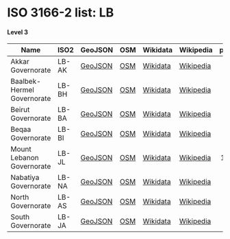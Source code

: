 # ISO 3166-2 list: LB


#### Level 3
Name | ISO2 | GeoJSON | OSM | Wikidata | Wikipedia | population 
--- | --- | --- | --- | --- | --- | --: 
Akkar Governorate | LB-AK | [GeoJSON](../../geojson/q8/iso2/LB/LB-AK.geojson) | [OSM](https://www.openstreetmap.org/relation/7231014) | [Wikidata](https://www.wikidata.org/wiki/Q556146) | [Wikipedia](http://en.wikipedia.org/wiki/en%3AAkkar%20Governorate) | 
Baalbek-Hermel Governorate | LB-BH | [GeoJSON](../../geojson/q8/iso2/LB/LB-BH.geojson) | [OSM](https://www.openstreetmap.org/relation/7231015) | [Wikidata](https://www.wikidata.org/wiki/Q787753) | [Wikipedia](http://en.wikipedia.org/wiki/ar%3A%D9%85%D8%AD%D8%A7%D9%81%D8%B8%D8%A9%20%D8%A8%D8%B9%D9%84%D8%A8%D9%83%20%D8%A7%D9%84%D9%87%D8%B1%D9%85%D9%84) | 
Beirut Governorate | LB-BA | [GeoJSON](../../geojson/q8/iso2/LB/LB-BA.geojson) | [OSM](https://www.openstreetmap.org/relation/316552) | [Wikidata](https://www.wikidata.org/wiki/Q651688) | [Wikipedia](http://en.wikipedia.org/wiki/ar%3A%D8%A8%D9%8A%D8%B1%D9%88%D8%AA%20%28%D9%85%D8%AD%D8%A7%D9%81%D8%B8%D8%A9%29) | 
Beqaa Governorate | LB-BI | [GeoJSON](../../geojson/q8/iso2/LB/LB-BI.geojson) | [OSM](https://www.openstreetmap.org/relation/318174) | [Wikidata](https://www.wikidata.org/wiki/Q319632) | [Wikipedia](http://en.wikipedia.org/wiki/en%3ABeqaa%20Governorate) | 489,900
Mount Lebanon Governorate | LB-JL | [GeoJSON](../../geojson/q8/iso2/LB/LB-JL.geojson) | [OSM](https://www.openstreetmap.org/relation/318194) | [Wikidata](https://www.wikidata.org/wiki/Q216945) | [Wikipedia](http://en.wikipedia.org/wiki/ar%3A%D8%AC%D8%A8%D9%84%20%D9%84%D8%A8%D9%86%D8%A7%D9%86%20%28%D9%85%D8%AD%D8%A7%D9%81%D8%B8%D8%A9%29) | 1,484,500
Nabatiya Governorate | LB-NA | [GeoJSON](../../geojson/q8/iso2/LB/LB-NA.geojson) | [OSM](https://www.openstreetmap.org/relation/318309) | [Wikidata](https://www.wikidata.org/wiki/Q458417) | [Wikipedia](http://en.wikipedia.org/wiki/ar%3A%D8%A7%D9%84%D9%86%D8%A8%D8%B7%D9%8A%D8%A9%20%28%D9%85%D8%AD%D8%A7%D9%81%D8%B8%D8%A9%29) | 345,500
North Governorate | LB-AS | [GeoJSON](../../geojson/q8/iso2/LB/LB-AS.geojson) | [OSM](https://www.openstreetmap.org/relation/318161) | [Wikidata](https://www.wikidata.org/wiki/Q390267) | [Wikipedia](http://en.wikipedia.org/wiki/en%3ANorth%20Governorate) | 
South Governorate | LB-JA | [GeoJSON](../../geojson/q8/iso2/LB/LB-JA.geojson) | [OSM](https://www.openstreetmap.org/relation/318236) | [Wikidata](https://www.wikidata.org/wiki/Q223643) | [Wikipedia](http://en.wikipedia.org/wiki/ar%3A%D9%85%D8%AD%D8%A7%D9%81%D8%B8%D8%A9%20%D8%A7%D9%84%D8%AC%D9%86%D9%88%D8%A8%20%28%D9%84%D8%A8%D9%86%D8%A7%D9%86%29) | 542,639
